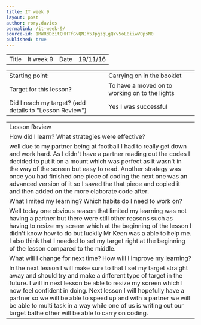 ```yaml
---
title: IT week 9
layout: post
author: rory.davies
permalink: /it-week-9/
source-id: 1MWRdDzitQHHTfGvQNJh5JpgzqLgQYv5oL8iiwVOpsN0
published: true
---
```

<table>
  <tr>
    <td>Title</td>
    <td>It week 9</td>
    <td>Date</td>
    <td>19/11/16</td>
  </tr>
</table>


<table>
  <tr>
    <td>Starting point:</td>
    <td>Carrying on in the booklet</td>
  </tr>
  <tr>
    <td>Target for this lesson?</td>
    <td>To have a moved on to working on to the lights</td>
  </tr>
  <tr>
    <td>Did I reach my target? 
(add details to "Lesson Review")</td>
    <td> Yes I was successful </td>
  </tr>
</table>


<table>
  <tr>
    <td>Lesson Review</td>
  </tr>
  <tr>
    <td>How did I learn? What strategies were effective? </td>
  </tr>
  <tr>
    <td>well due to my partner being at football I had to really get down and work hard. As I didn't have a partner reading out the codes I decided to put it on a mount which was perfect as it wasn't in the way of the screen but easy to read. Another strategy was once you had finished one piece of coding the next one was an advanced version of it so I saved the that piece and copied it and then added on the more elaborate code after.</td>
  </tr>
  <tr>
    <td>What limited my learning? Which habits do I need to work on? </td>
  </tr>
  <tr>
    <td>Well today one obvious reason that limited my learning was not having a partner but there were still other reasons such as having to resize my screen which at the beginning of the lesson I didn't know how to do but luckily Mr Keen was a able to help me. I also think that I needed to set my target right at the beginning of the lesson compared to the middle.</td>
  </tr>
  <tr>
    <td>What will I change for next time? How will I improve my learning?</td>
  </tr>
  <tr>
    <td>In the next lesson I will make sure to that I set my target straight away and should try and make a different type of target in the future. I will in next lesson be able to resize my screen which I now feel confident in doing. Next lesson I will hopefully have a partner so we will be able to speed up and with a partner we will be able to multi task in a way while one of us is writing out our target bathe other will be able to carry on coding.</td>
  </tr>
</table>


